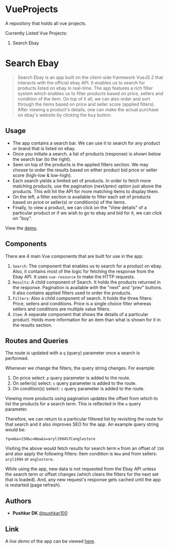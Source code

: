 # VueProjects

A repository that holds all vue projects.

Currently Listed Vue Projects:
1. Search Ebay

# Search Ebay

> Search Ebay is an app built on the client-side framework VueJS 2 that interacts with the official ebay API. It enables us to search for products listed on ebay in real-time. The app features a rich filter system which enables us to filter products based on price, sellers and condition of the item. On top of it all, we can also order and sort through the items based on price and seller score (applied filters). After viewing a product's details, one can make the actual purchase on ebay's website by clicking the buy button. 

## Usage

- The app contains a search bar. We can use it to search for any product or brand that is listed on ebay.
- Once you initiate a search, a list of products (response) is shown below the search bar (to the right).
- Seen on top of the products is the applied filters section. We may choose to order the results based on either product bid price or seller score (high-low & low-high).
- Each search yields a limited set of products. In order to fetch more matching products, use the pagination (next/prev) option just above the products. This will hit the API for more matching items to display them.
- On the left, a filter section is available to filter each set of products based on price or seller(s) or condition(s) of the items.
- Finally, to view a product, we can click on the "View details" of a particular product or if we wish to go to ebay and bid for it, we can click on "buy".



View the [demo](http://pushkardk.com/searchebay/).

## Components

There are 4 main Vue components that are built for use in the app:

1. `Search`: The component that enables us to search for a product on ebay. Also, it contains most of the logic for fetching the response from the Ebay API. It uses `vue-resource` to make the HTTP requests.
2. `Results`: A child component of Search. It holds the products returned in the response. Pagination is available with the "next" and "prev" buttons. It also contains applied filters used to order the products.
3. `Filters`: Also a child component of search. It holds the three filters: Price, sellers and conditions. Price is a single choice filter whereas sellers and conditions are multiple value filters.
4. `Item`: A separate component that shows the details of a particular product. Holds more information for an item than what is shown for it in the results section.

## Routes and Queries

The route is updated with a `q` (query) parameter once a search is performed.

Whenever we change the filters, the query string changes. For example:

1. On price select: `p` query parameter is added to the route.
2. On seller(s) select: `s` query parameter is added to the route.
3. On condition(s) select: `c` query parameter is added to the route.

Viewing more products using pagination updates the offset from which to list the products for a search term. This is reflected in the `o` query parameter.

Therefore, we can return to a particular filtered list by revisiting the route for that search and it also improves SEO for the app. An example query string would be:

```?q=m&o=150&c=New&s=aryl1994%7Canglestore```

Visiting the above would fetch results for search term `m` from an offset of `150` and also apply the following filters: Item condition is `New` and from sellers: `aryl1994` or `anglestore`.

While using the app, new data is not requested from the Ebay API unless the search term or offset changes (which clears the filters for the next set that is loaded).  And, any new request's response gets cached until the app is restarted (page refresh).

## Authors

- **Pushkar DK**  [@pushkar100](https://github.com/pushkar100)
## Link

A *live demo* of the app can be viewed [here](http://pushkardk.com/searchebay/).
